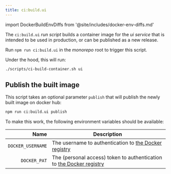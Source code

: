```yaml
--- 
title: ci:build.ui
---
```


import DockerBuildEnvDiffs from '@site/includes/docker-env-diffs.md'

The `ci:build.ui` _run script_ builds a container image for the _ui service_
that is intended to be used in production, or can be published as a new release.

Run `npm run ci:build.ui` in the _monorepo_ root to trigger this script.

Under the hood, this will run:

```sh title="Terminal"
./scripts/ci-build-container.sh ui
```

## Publish the built image

This script takes an optional parameter `publish` that will publish the newly
built image on docker hub:

```sh title="Terminal"
npm run ci:build.ui publish
```

To make this work, the following environment variables should be available:

| Name | Description |
| ----:| ----------- |
| `DOCKER_USERNAME` | The username to authentication to [the Docker registry][dockerhub] |
| `DOCKER_PAT` | The (personal access) token to authentication to [the Docker registry][dockerhub] |


<DockerBuildEnvDiffs />

[dockerhub]: https://hub.docker.com/

